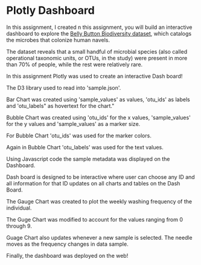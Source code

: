 # Plotly Dashboard

In this assignment, I created n this assignment, you will build an interactive dashboard to explore the [Belly Button Biodiversity dataset](http://robdunnlab.com/projects/belly-button-biodiversity/), which catalogs the microbes that colonize human navels.

The dataset reveals that a small handful of microbial species (also called operational taxonomic units, or OTUs, in the study) were present in more than 70% of people, while the rest were relatively rare.

In this assignment Plotly was used to create an interactive Dash board!

The D3 library used to read into 'sample.json'.

Bar Chart was created using 'sample_values' as values, 'otu_ids' as labels and 'otu_labels" as hovertext for the chart."

Bubble Chart was created using 'otu_ids' for the x values, 'sample_values' for the y values and 'sample_values' as a marker size.

For Bubble Chart 'otu_ids' was used for the marker colors.

Again in  Bubble Chart 'otu_labels' was used for the text values.

Using Javascript code the  sample metadata was displayed on the Dashboard.

Dash board is designed to be interactive where user can choose any ID and all information for that ID updates on all charts and tables on the Dash Board.

The Gauge Chart was created to plot the weekly washing frequency of the individual.

The Guge Chart was modified to account for the values ranging from 0 through 9.

Guage Chart also updates whenever a new sample is selected. The needle moves as the frequency changes in data sample.

Finally, the dashboard was deployed on the web!
